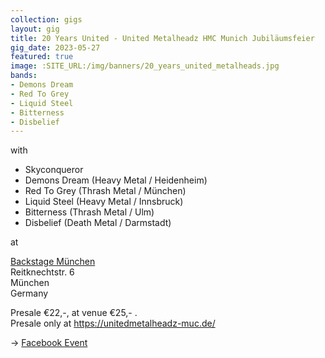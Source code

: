 ```yaml
---
collection: gigs
layout: gig
title: 20 Years United - United Metalheadz HMC Munich Jubiläumsfeier
gig_date: 2023-05-27
featured: true
image: :SITE_URL:/img/banners/20_years_united_metalheads.jpg
bands:
- Demons Dream
- Red To Grey
- Liquid Steel
- Bitterness
- Disbelief
---
```


with

* Skyconqueror
* Demons Dream (Heavy Metal / Heidenheim)
* Red To Grey (Thrash Metal / München)
* Liquid Steel (Heavy Metal / Innsbruck)
* Bitterness (Thrash Metal / Ulm)
* Disbelief (Death Metal / Darmstadt)

at

[Backstage München](https://www.facebook.com/profile.php?id=100066891692862) \
Reitknechtstr. 6 \
München \
Germany

Presale €22,-, at venue €25,- . \
Presale only at https://unitedmetalheadz-muc.de/

-> [Facebook Event](https://www.facebook.com/events/836906547560329)
